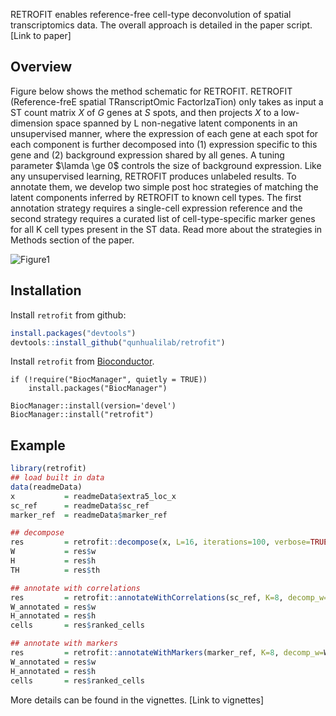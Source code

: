 RETROFIT enables reference-free cell-type deconvolution of spatial transcriptomics data. The overall approach is detailed in the paper script. [Link to paper]

## Overview

Figure below shows the method schematic for RETROFIT. RETROFIT (Reference-freE spatial TRanscriptOmic FactorIzaTion) only takes as input a ST count matrix $X$ of $G$ genes at $S$ spots, and then projects $X$ to a low-dimension space spanned by L non-negative latent components in an unsupervised manner, where the expression of each gene at each spot for each component is further decomposed into (1) expression specific to this gene and (2) background expression shared by all genes. A tuning parameter $\lamda \ge 0$ controls the size of background expression. Like any unsupervised learning, RETROFIT produces unlabeled results. To annotate them, we develop two simple post hoc strategies of matching the latent components inferred by RETROFIT to known cell types. The first annotation strategy requires a single-cell expression reference and the second strategy requires a curated list of cell-type-specific marker genes for all K cell types present in the ST data. Read more about the strategies in Methods section of the paper.

![Figure1](https://user-images.githubusercontent.com/90921267/209952993-4a4a5e49-9638-4dee-acdc-ce6a1f18d870.png)

## Installation

Install `retrofit` from github:

``` r
install.packages("devtools") 
devtools::install_github("qunhualilab/retrofit")
```
Install `retrofit` from [Bioconductor](https://bioconductor.org/packages/devel/bioc/html/retrofit.html).

```{r}
if (!require("BiocManager", quietly = TRUE))
    install.packages("BiocManager")

BiocManager::install(version='devel')
BiocManager::install("retrofit")
```

## Example

``` r
library(retrofit)
## load built in data
data(readmeData)
x           = readmeData$extra5_loc_x
sc_ref      = readmeData$sc_ref
marker_ref  = readmeData$marker_ref

## decompose 
res         = retrofit::decompose(x, L=16, iterations=100, verbose=TRUE)
W           = res$w
H           = res$h
TH          = res$th

## annotate with correlations
res         = retrofit::annotateWithCorrelations(sc_ref, K=8, decomp_w=W, decomp_h=H)
W_annotated = res$w
H_annotated = res$h
cells       = res$ranked_cells

## annotate with markers
res         = retrofit::annotateWithMarkers(marker_ref, K=8, decomp_w=W, decomp_h=H)
W_annotated = res$w
H_annotated = res$h
cells       = res$ranked_cells	  
```

More details can be found in the vignettes.
[Link to vignettes]
 
